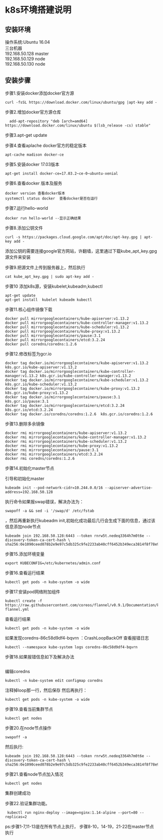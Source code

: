 # k8s环境搭建说明  #

## 安装环境  ##
操作系统:Ubuntu 16.04  
三台机器  
192.168.50.128 master  
192.168.50.129 node  
192.168.50.130 node  
## 安装步骤 ##
步骤1.安装docker添加docker官方源    

```
curl -fsSL https://download.docker.com/linux/ubuntu/gpg |apt-key add -
```  

步骤2.增加docker官方源仓库  

```
  add-apt-repository "deb [arch=amd64] https://download.docker.com/linux/ubuntu $(lsb_release -cs) stable"
```  

步骤3.apt-get update    

步骤4.查看aplache docker官方的稳定版本    

```
apt-cache madison docker-ce
```  

步骤5.安装docker 17.03版本  

```
apt-get install docker-ce=17.03.2~ce-0~ubuntu-xenial
```

步骤6.查看docker 版本及服务  

```
docker version 查看docker版本  
systemctl status docker  查看docker是否在运行  
```  

步骤7.运行hello-world  

```
docker run hello-world --显示正确结果
```  

步骤8.添加公钥文件  

```
curl -s https://packages.cloud.google.com/apt/doc/apt-key.gpg | apt-key add -
```  

添加公钥的需要连接google官方网站，许翻墙，这里通过下载kube_apt_key.gpg源文件来安装 

步骤9.把源文件上传到服务器上，然后执行  

```
cat kube_apt_key.gpg | sudo apt-key add -
```   

步骤10 添加k8s源，安装kubelet,kubeadm,kubectl  

```echo "deb [arch=amd64] https://mirrors.ustc.edu.cn/kubernetes/apt kubernetes-xenial main" | sudo tee -a /etc/apt/sources.list  
apt-get update  
apt-get install  kubelet kubeadm kubectl 
```  

步骤11.核心组件镜像下载  

```  
docker pull mirrorgooglecontainers/kube-apiserver:v1.13.2    
docker pull mirrorgooglecontainers/kube-controller-manager:v1.13.2  
docker pull mirrorgooglecontainers/kube-scheduler:v1.13.2  
docker pull mirrorgooglecontainers/kube-proxy:v1.13.2  
docker pull mirrorgooglecontainers/pause:3.1  
docker pull mirrorgooglecontainers/etcd:3.2.24  
docker pull coredns/coredns:1.2.6  
```  

步骤12.修改标签为gcr.io  

```
docker tag docker.io/mirrorgooglecontainers/kube-apiserver:v1.13.2 k8s.gcr.io/kube-apiserver:v1.13.2  
docker tag docker.io/mirrorgooglecontainers/kube-controller-manager:v1.13.2 k8s.gcr.io/kube-controller-manager:v1.13.2  
docker tag docker.io/mirrorgooglecontainers/kube-scheduler:v1.13.2 k8s.gcr.io/kube-scheduler:v1.13.2  
docker tag docker.io/mirrorgooglecontainers/kube-proxy:v1.13.2 k8s.gcr.io/kube-proxy:v1.13.2  
docker tag docker.io/mirrorgooglecontainers/pause:3.1  k8s.gcr.io/pause:3.1  
docker tag docker.io/mirrorgooglecontainers/etcd:3.2.24  k8s.gcr.io/etcd:3.2.24  
docker tag docker.io/coredns/coredns:1.2.6  k8s.gcr.io/coredns:1.2.6  
```    

步骤13.删除多余镜像  

```
docker rmi mirrorgooglecontainers/kube-apiserver:v1.13.2  
docker rmi mirrorgooglecontainers/kube-controller-manager:v1.13.2  
docker rmi mirrorgooglecontainers/kube-scheduler:v1.13.2  
docker rmi mirrorgooglecontainers/kube-proxy:v1.13.2  
docker rmi mirrorgooglecontainers/pause:3.1  
docker rmi mirrorgooglecontainers/etcd:3.2.24  
docker rmi coredns/coredns:1.2.6  
```  
步骤14.初始化master节点
 
引导和初始化master
```
kubeadm init --pod-network-cidr=10.244.0.0/16 --apiserver-advertise-address=192.168.50.128
```  
执行命令如果报swap错误，解决办法为：
```
swapoff -a && sed -i '/swap/d' /etc/fstab
```  
，然后再重新执行kubeadm init,初始化成功最后几行会生成下面的信息，通过该信息添加node节点  
```  
kubeadm join 192.168.50.128:6443 --token rnrw5t.nedeq3364h7m0t6e --discovery-token-ca-cert-hash \ sha256:0e1090ceed078b2e9e97c5db325c9fe2233ab40cff6452b349eca3814f8f78e9
```  
步骤15.添加环境变量  

```
export KUBECONFIG=/etc/kubernetes/admin.conf
``` 

步骤16.查看运行结果  
```
kubectl get pods -n kube-system -o wide
```  

步骤17.安装pod网络附加组件  

```
kubectl create -f https://raw.githubusercontent.com/coreos/flannel/v0.9.1/Documentation/kube-flannel.yml
```  
查看运行结果
```
kubectl get pods -n kube-system -o wide
```  
如果发现coredns-86c58d9df4-bqvrn ：CrashLoopBackOff
查看报错日志
```
kubectl --namespace kube-system logs coredns-86c58d9df4-bqvrn
```  

步骤18.如果报错信息如下及解决办法  

```linux/amd64, go1.11.2, 756749c[INFO] plugin/reload:Running configuration MD5=f65c4821c8a9b7b5eb30fa4fbc167769[FATAL] plugin/loop: Forwarding loop detected in "." zone. Exiting. See https://coredns.io/plugins/loop#troubleshooting. Probe "
```  
编辑coredns  
```
kubectl -n kube-system edit configmap coredns
```  
注释掉loop那一行，然后保存
然后再执行：
```
kubectl get pods -n kube-system -o wide
```  

步骤19.查看当前集群节点  

```
kubectl get nodes
```  
步骤20.在node节点操作  

```
swapoff -a
```  
然后执行:  
```
kubeadm join 192.168.50.128:6443 --token rnrw5t.nedeq3364h7m0t6e --discovery-token-ca-cert-hash \ sha256:0e1090ceed078b2e9e97c5db325c9fe2233ab40cff6452b349eca3814f8f78e9
```  

步骤21.查看node节点加入情况

```
kubectl get nodes
```  
集群创建成功

步骤22.验证集群功能。

``` 
 kubectl run nginx-deploy --image=nginx:1.14-alpine --port=80 --replicas=2
```  

ps:步骤1-7,11-13是在所有节点上执行，
   步骤8-10，14-19，21-22在master节点执行
